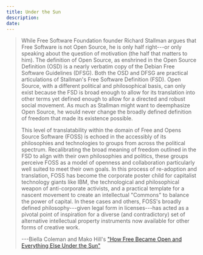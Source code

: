 ```yaml
---
title: Under the Sun
description:
date:
---
```


> While Free Software Foundation founder Richard Stallman argues that Free Software is not Open Source, he is only half right---or only speaking about the question of motivation (the half that matters to him).  The definition of Open Source, as enshrined in the Open Source Definition (OSD) is a nearly verbatim copy of the Debian Free Software Guidelines (DFSG).  Both the OSD and DFSG are practical articulations of Stallman's Free Software Definition (FSD).  Open Source, with a different political and philosophical basis, can only exist because the FSD is broad enough to allow for its translation into other terms yet defined enough to allow for a directed and robust social movement.  As much as Stallman might want to deemphasize Open Source, he would never change the broadly defined definition of freedom that made its existence possible.
>
> This level of translatability within the domain of Free and Opens Source Software (FOSS) is echoed in the accessibly of its philosophies and technologies to groups from across the political spectrum.  Recalibrating the broad meaning of freedom outlined in the FSD to align with their own philosophies and politics, these groups perceive FOSS as a model of openness and collaboration particularly well suited to meet their own goals.  In this process of re-adoption and translation, FOSS has become the corporate poster child for capitalist technology giants like IBM, the technological and philosophical weapon of anti-corporate activists, and a practical template for a nascent movement to create an intellectual "Commons" to balance the power of capital.  In these cases and others, FOSS's broadly defined philosophy---given legal form in licenses---has acted as a pivotal point of inspiration for a diverse (and contradictory) set of alternative intellectual property instruments now available for other forms of creative work.
>
> ---Biella Coleman and Mako Hill's ["How Free Became Open and Everything Else Under the Sun"](http://www.journal.media-culture.org.au/0406/02_Coleman-Hill.php)
